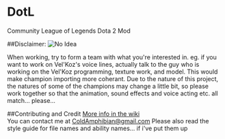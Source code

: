 DotL
====
Community League of Legends Dota 2 Mod

##Disclaimer:
![No Idea](http://www.aux.tv/wp-content/uploads/2013/11/i-have-no-idea-what-im-doing-science-dog.jpg)

When working, try to form a team with what you're interested in. eg. if you want to work on Vel'Koz's voice lines, actually talk to the guy who is working on the Vel'Koz programming, texture work, and model. This would make champion importing more coherant. Due to the nature of this project, the natures of some of the champions may change a little bit, so please work together so that the animation, sound effects and voice acting etc. all match... please...

##Contributing and Credit
[More info in the wiki](https://github.com/coldAmphibian/Defense-of-the-Legends/wiki)  
You can contact me at ColdAmphibian@gmail.com
Please also read the style guide for file names and ability names... if i've put them up
